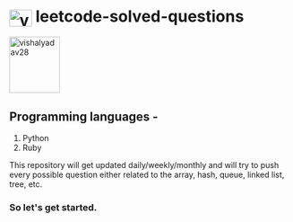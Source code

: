 # <a href="https://www.leetcode.com/vishalyadav28" target="blank"><img align="center" src="https://raw.githubusercontent.com/rahuldkjain/github-profile-readme-generator/master/src/images/icons/Social/leet-code.svg" alt="vishalyadav28" height="30" width="40" /></a> leetcode-solved-questions

<a href="https://www.leetcode.com/vishalyadav28" target="blank"><img align="center" src="https://raw.githubusercontent.com/rahuldkjain/github-profile-readme-generator/master/src/images/icons/Social/leet-code.svg" alt="vishalyadav28" height="100" width="90" /></a>

  ## Programming languages -
  1. Python
  2. Ruby

This repository will get updated daily/weekly/monthly and will try to push every possible question either related to the array, hash, queue, linked list, tree, etc.
### So let's get started.
